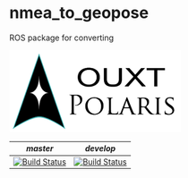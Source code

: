 # nmea_to_geopose
ROS package for converting 

![Developed By OUXT Polaris](img/logo.png "Logo")

| *master* | *develop* |
|----------|-----------|
|[![Build Status](https://travis-ci.org/OUXT-Polaris/nmea_to_geopose.svg?branch=master)](https://travis-ci.org/OUXT-Polaris/nmea_to_geopose)|[![Build Status](https://travis-ci.org/OUXT-Polaris/nmea_to_geopose.svg?branch=develop)](https://travis-ci.org/OUXT-Polaris/nmea_to_geopose)|
